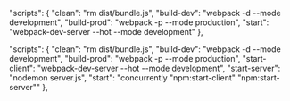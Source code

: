 


"scripts": {
    "clean": "rm dist/bundle.js",
    "build-dev": "webpack -d --mode development",
    "build-prod": "webpack -p --mode production",
    "start": "webpack-dev-server --hot --mode development"
  },

"scripts": {
    "clean": "rm dist/bundle.js",
    "build-dev": "webpack -d --mode development",
    "build-prod": "webpack -p --mode production",
    "start-client": "webpack-dev-server --hot --mode development",
    "start-server": "nodemon server.js",
    "start": "concurrently \"npm:start-client\" \"npm:start-server\""
  },